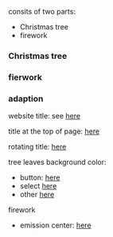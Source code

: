 consits of two parts:
* Christmas tree
* firework

### Christmas tree

### fierwork


### adaption
website title:
see [here](https://github.com/jack-css/-lu/blob/14432fd74dc75a19f00daa3f2f985f7283a48e67/index.html#L11)


title at the top of page:
[here](https://github.com/jack-css/-lu/blob/14432fd74dc75a19f00daa3f2f985f7283a48e67/index.html#L18)

rotating title:
[here](https://github.com/jack-css/-lu/blob/14432fd74dc75a19f00daa3f2f985f7283a48e67/index.html#L28)

tree leaves background color:
* button:
[here](https://github.com/jack-css/-lu/blob/14432fd74dc75a19f00daa3f2f985f7283a48e67/js/domtree.js#L76)
* select
[here](https://github.com/jack-css/-lu/blob/14432fd74dc75a19f00daa3f2f985f7283a48e67/js/domtree.js#L94)
* other
[here](https://github.com/jack-css/-lu/blob/14432fd74dc75a19f00daa3f2f985f7283a48e67/js/domtree.js#L122)


firework

* emission center:
[here](https://github.com/jack-css/-lu/blob/14432fd74dc75a19f00daa3f2f985f7283a48e67/js/index.js#L31-L32)